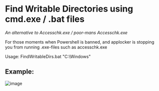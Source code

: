 # Find Writable Directories using cmd.exe / .bat files
*An alternative to Accesschk.exe / poor-mans Accesschk.exe* 
 

For those moments when Powershell is banned, and applocker is stopping you from running .exe-files such as accesschk.exe 

Usage: FindWritableDirs.bat "C:\Windows"



## Example: 

![image](https://user-images.githubusercontent.com/35890107/125629339-69ec6a22-623b-45bb-bcf3-c8454863a96b.png)
